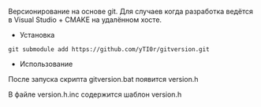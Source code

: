 Версионирование на основе git. Для случаев когда разработка ведётся в Visual Studio + CMAKE на удалённом хосте.

* Установка
```
git submodule add https://github.com/yTI0r/gitversion.git
```
* Использование

После запуска скрипта gitversion.bat появится version.h

В файле version.h.inc содержится шаблон version.h 
